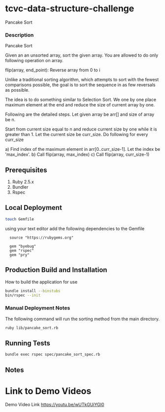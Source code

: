 # tcvc-data-structure-challenge

Pancake Sort

### Description

Pancake Sort

Given an an unsorted array, sort the given array. You are allowed to do only
following operation on array.

flip(array, end_point): Reverse array from 0 to i

Unlike a traditional sorting algorithm, which attempts to sort with the
fewest comparisons possible, the goal is to sort the sequence in as few
reversals as possible.

The idea is to do something similar to Selection Sort. We one by one place
maximum element at the end and reduce the size of current array by one.

Following are the detailed steps. Let given array be arr[] and size of array
be n.

Start from current size equal to n and reduce current size by one while
it is greater than 1. Let the current size be curr_size. Do following for
every curr_size

a) Find index of the maximum element in arr[0..curr_size-1].
   Let the index be 'max_index'.
b) Call flip(array, max_index)
c) Call flip(array, curr_size-1)

## Prerequisites

1. Ruby 2.5.x
2. Bundler
3. Rspec

## Local Deployment

```bash
touch Gemfile
```

using your text editor add the following dependencies to the Gemfile

```
  source "https://rubygems.org"

  gem "byebug"
  gem "rspec"
  gem "pry"
```

## Production Build and Installation

How to build the application for use

```bash
bundle install --binstubs
bin/rspec --init
```

### Manual Deployment Notes
The following command will run the sorting method from the main
directory.

```bash
ruby lib/pancake_sort.rb
```


## Running Tests

```bash
bundle exec rspec spec/pancake_sort_spec.rb
```

## Notes

# Link to Demo Videos

Demo Video Link
https://youtu.be/wUTkGUiYGI0
